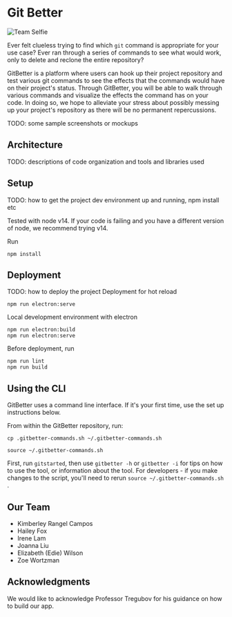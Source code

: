 # Git Better

![Team Selfie](https://i.imgur.com/HZ7Heww.jpg)

Ever felt clueless trying to find which `git` command is appropriate for your use case? Ever ran through a series of commands to see what would work, only to delete and reclone the entire repository?

GitBetter is a platform where users can hook up their project repository and test various git commands to see the effects that the commands would have on their project's status. Through GitBetter, you will be able to walk through various commands and visualize the effects the command has on your code. In doing so, we hope to alleviate your stress about possibly messing up your project's repository as there will be no permanent repercussions.

TODO: some sample screenshots or mockups

## Architecture

TODO: descriptions of code organization and tools and libraries used

## Setup

TODO: how to get the project dev environment up and running, npm install etc

Tested with node v14. If your code is failing and you have a different version of node, we recommend trying v14.

Run

```
npm install
```

## Deployment

TODO: how to deploy the project
Deployment for hot reload

```
npm run electron:serve
```

Local development environment with electron

```
npm run electron:build
npm run electron:serve
```

Before deployment, run

```
npm run lint
npm run build
```

## Using the CLI
GitBetter uses a command line interface. If it's your first time, use the set up instructions below. 

From within the GitBetter repository, run:
```
cp .gitbetter-commands.sh ~/.gitbetter-commands.sh 
```  

```  
source ~/.gitbetter-commands.sh 
```  
First, run `gitstarted`, then use `gitbetter -h` or `gitbetter -i` for tips on how to use the tool, or information about the tool. For developers - if you make changes to the script, you'll need to rerun `source ~/.gitbetter-commands.sh `.


## Our Team

- Kimberley Rangel Campos
- Hailey Fox
- Irene Lam
- Joanna Liu
- Elizabeth (Edie) Wilson
- Zoe Wortzman

## Acknowledgments

We would like to acknowledge Professor Tregubov for his guidance on how to build our app.
